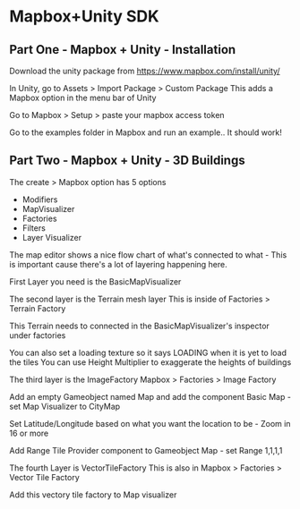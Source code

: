 # Mapbox+Unity SDK

## Part One - Mapbox + Unity - Installation

Download the unity package from https://www.mapbox.com/install/unity/

In Unity, go to Assets > Import Package > Custom Package
This adds a Mapbox option in the menu bar of Unity

Go to Mapbox > Setup > paste your mapbox access token 

Go to the examples folder in Mapbox and run an example.. It should work! 

## Part Two - Mapbox + Unity - 3D Buildings

The create > Mapbox option has 5 options 
- Modifiers
- MapVisualizer 
- Factories
- Filters
- Layer Visualizer 

The map editor shows a nice flow chart of what's connected to what - This is important cause there's a lot of layering happening here. 

First Layer you need is the 
BasicMapVisualizer

The second layer is the Terrain mesh layer 
This is inside of Factories > Terrain Factory

This Terrain needs to connected in the BasicMapVisualizer's inspector under factories

You can also set a loading texture so it says LOADING when it is yet to load the tiles
You can use Height Multiplier to exaggerate the heights of buildings

The third layer is the ImageFactory
Mapbox > Factories > Image Factory

Add an empty Gameobject named Map and add the component Basic Map - set Map Visualizer to CityMap

Set Latitude/Longitude based on what you want the location to be - Zoom in 16 or more

Add Range Tile Provider component to Gameobject Map - set Range 1,1,1,1

The fourth Layer is VectorTileFactory 
This is also in Mapbox > Factories > Vector Tile Factory

Add this vectory tile factory to Map visualizer









